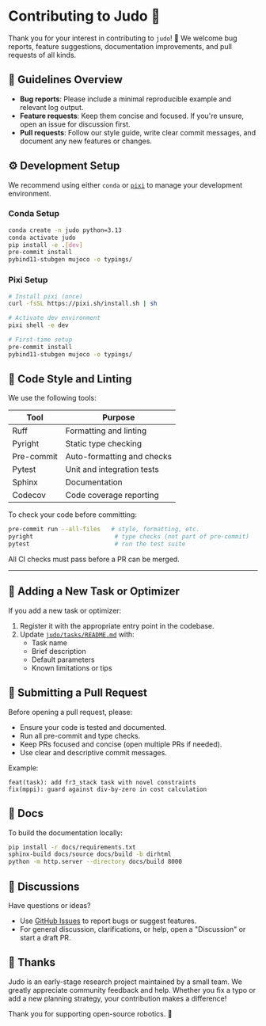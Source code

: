 # Contributing to Judo 🥋

Thank you for your interest in contributing to `judo`! 🎉
We welcome bug reports, feature suggestions, documentation improvements, and pull requests of all kinds.

## 📌 Guidelines Overview

- **Bug reports**: Please include a minimal reproducible example and relevant log output.
- **Feature requests**: Keep them concise and focused. If you're unsure, open an issue for discussion first.
- **Pull requests**: Follow our style guide, write clear commit messages, and document any new features or changes.

## ⚙️ Development Setup

We recommend using either `conda` or [`pixi`](https://pixi.sh) to manage your development environment.

### Conda Setup

```bash
conda create -n judo python=3.13
conda activate judo
pip install -e .[dev]
pre-commit install
pybind11-stubgen mujoco -o typings/
```

### Pixi Setup

```bash
# Install pixi (once)
curl -fsSL https://pixi.sh/install.sh | sh

# Activate dev environment
pixi shell -e dev

# First-time setup
pre-commit install
pybind11-stubgen mujoco -o typings/
```

## 🧹 Code Style and Linting

We use the following tools:

| Tool       | Purpose                    |
|------------|----------------------------|
| Ruff       | Formatting and linting     |
| Pyright    | Static type checking       |
| Pre-commit | Auto-formatting and checks |
| Pytest     | Unit and integration tests |
| Sphinx     | Documentation              |
| Codecov    | Code coverage reporting    |

To check your code before committing:

```bash
pre-commit run --all-files   # style, formatting, etc.
pyright                       # type checks (not part of pre-commit)
pytest                        # run the test suite
```

All CI checks must pass before a PR can be merged.

---

## 🧪 Adding a New Task or Optimizer

If you add a new task or optimizer:

1. Register it with the appropriate entry point in the codebase.
2. Update [`judo/tasks/README.md`](judo/tasks/README.md) with:
   - Task name
   - Brief description
   - Default parameters
   - Known limitations or tips

## 📝 Submitting a Pull Request

Before opening a pull request, please:

- Ensure your code is tested and documented.
- Run all pre-commit and type checks.
- Keep PRs focused and concise (open multiple PRs if needed).
- Use clear and descriptive commit messages.

Example:
```
feat(task): add fr3_stack task with novel constraints
fix(mppi): guard against div-by-zero in cost calculation
```

## 📄 Docs

To build the documentation locally:

```bash
pip install -r docs/requirements.txt
sphinx-build docs/source docs/build -b dirhtml
python -m http.server --directory docs/build 8000
```

## 💬 Discussions

Have questions or ideas?

- Use [GitHub Issues](https://github.com/bdaiinstitute/judo/issues) to report bugs or suggest features.
- For general discussion, clarifications, or help, open a "Discussion" or start a draft PR.

## 🙏 Thanks

Judo is an early-stage research project maintained by a small team. We greatly appreciate community feedback and help. Whether you fix a typo or add a new planning strategy, your contribution makes a difference!

Thank you for supporting open-source robotics. 🤖
